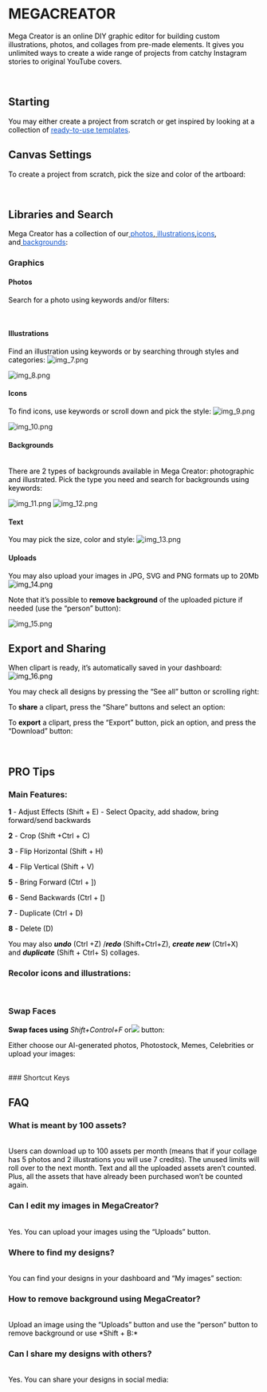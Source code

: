 # MEGACREATOR

<span class="colour" style="color:rgb(0, 0, 0)">Mega Creator is an online DIY graphic editor for building custom illustrations, photos, and collages from pre-made elements. It gives you unlimited ways to create a wide range of projects from catchy Instagram stories to original YouTube covers.</span>

<br>

## Starting

<span class="colour" style="color:rgb(0, 0, 0)">You may either create a project from scratch or get inspired by looking at a collection of </span>[<span class="colour" style="color:rgb(17, 85, 204)"><u>ready-to-use templates</u></span>](https://icons8.com/mega-creator)<span class="colour" style="color:rgb(0, 0, 0)">.</span>



## Canvas Settings

<span class="colour" style="color:rgb(0, 0, 0)">To create a project from scratch, pick the size and color of the artboard:</span>


<br>

## Libraries and Search

<span class="colour" style="color:rgb(0, 0, 0)">Mega Creator has a collection of our</span>[<span class="colour" style="color:rgb(0, 0, 0)"> </span><span class="colour" style="color:rgb(17, 85, 204)"><u>photos</u></span>](https://icons8.com/photos)<span class="colour" style="color:rgb(0, 0, 0)">,</span>[<span class="colour" style="color:rgb(0, 0, 0)"> </span><span class="colour" style="color:rgb(17, 85, 204)"><u>illustrations</u></span>](https://icons8.com/illustrations)<span class="colour" style="color:rgb(0, 0, 0)">,</span>[<span class="colour" style="color:rgb(17, 85, 204)"><u>icons</u></span>](https://icons8.com/icons)<span class="colour" style="color:rgb(0, 0, 0)">, and</span>[<span class="colour" style="color:rgb(0, 0, 0)"> </span><span class="colour" style="color:rgb(17, 85, 204)"><u>backgrounds</u></span>](https://icons8.com/photos/backgrounds)<span class="colour" style="color:rgb(0, 0, 0)">:</span>
<br>

### Graphics

#### Photos

<span class="colour" style="color:rgb(0, 0, 0)">Search for a photo using keywords and/or filters:</span>

<br>

#### Illustrations

<span class="colour" style="color:rgb(0, 0, 0)">Find an illustration using keywords or by searching through styles and categories:</span>
![img_7.png](.media/img_7.png)

![img_8.png](.media/img_8.png)

#### Icons

<span class="colour" style="color:rgb(0, 0, 0)">To find icons, use keywords or scroll down and pick the style:</span>
![img_9.png](.media/img_9.png)

![img_10.png](.media/img_10.png)
<br>
#### Backgrounds
<br>
<span class="colour" style="color:rgb(0, 0, 0)">There are 2 types of backgrounds available in Mega Creator: photographic and illustrated. Pick the type you need and search for backgrounds using keywords:</span>

![img_11.png](.media/img_11.png)
![img_12.png](.media/img_12.png)

#### Text

<span class="colour" style="color:rgb(0, 0, 0)">You may pick the size, color and style:</span>
![img_13.png](.media/img_13.png)

#### Uploads

<span class="colour" style="color:rgb(0, 0, 0)">You may also upload your images in JPG, SVG and PNG formats up to 20Mb</span>
<span class="colour" style="color:rgb(0, 0, 0)">![img_14.png](.media/img_14.png)</span>

<span class="colour" style="color:rgb(0, 0, 0)">Note that it’s possible to **remove background** of the uploaded picture if needed (use the “person” button):</span>

![img_15.png](.media/img_15.png)

## Export and Sharing

<span class="colour" style="color:rgb(0, 0, 0)">When clipart is ready, it’s automatically saved in your dashboard:</span>
<span class="colour" style="color:rgb(0, 0, 0)">![img_16.png](.media/img_16.png)</span>

<span class="colour" style="color:rgb(0, 0, 0)">You may check all designs by pressing the “See all” button or scrolling right:</span>

<span class="colour" style="color:rgb(0, 0, 0)">To **share** a clipart, press the “Share” buttons and select an option:</span>

<span class="colour" style="color:rgb(0, 0, 0)">To **export** a clipart, press the “Export” button, pick an option, and press the “Download” button:</span>


<br>

## PRO Tips

### Main Features:



<span class="colour" style="color:rgb(0, 0, 0)">**1** \- Adjust Effects \(Shift \+ E\) \- Select Opacity\, add shadow\, bring forward/send backwards</span>

<span class="colour" style="color:rgb(0, 0, 0)">**2**</span><span class="colour" style="color:rgb(0, 0, 0)"> - Crop (Shift +Ctrl + C)</span>

<span class="colour" style="color:rgb(0, 0, 0)">**3**</span><span class="colour" style="color:rgb(0, 0, 0)"> - Flip Horizontal (Shift + H)</span>

<span class="colour" style="color:rgb(0, 0, 0)">**4**</span><span class="colour" style="color:rgb(0, 0, 0)"> - Flip Vertical (Shift + V)</span>

<span class="colour" style="color:rgb(0, 0, 0)">**5**</span><span class="colour" style="color:rgb(0, 0, 0)"> - Bring Forward (Ctrl + ])</span>

<span class="colour" style="color:rgb(0, 0, 0)">**6**</span><span class="colour" style="color:rgb(0, 0, 0)"> - Send Backwards (Ctrl + [)</span>

<span class="colour" style="color:rgb(0, 0, 0)">**7**</span><span class="colour" style="color:rgb(0, 0, 0)"> - Duplicate (Ctrl + D)</span>

<span class="colour" style="color:rgb(0, 0, 0)">**8**</span><span class="colour" style="color:rgb(0, 0, 0)"> - Delete (D)</span>

<span class="colour" style="color:rgb(0, 0, 0)">You may also </span><span class="colour" style="color:rgb(0, 0, 0)">***undo***</span><span class="colour" style="color:rgb(0, 0, 0)"> (Ctrl +Z) /</span><span class="colour" style="color:rgb(0, 0, 0)">***redo***</span><span class="colour" style="color:rgb(0, 0, 0)"> (Shift+Ctrl+Z), </span><span class="colour" style="color:rgb(0, 0, 0)">***create new***</span><span class="colour" style="color:rgb(0, 0, 0)"> (Ctrl+X) and </span><span class="colour" style="color:rgb(0, 0, 0)">***duplicate***</span><span class="colour" style="color:rgb(0, 0, 0)"> (Shift + Ctrl+ S) collages.</span>
<br>
### Recolor icons and illustrations:
<br>


### Swap Faces

<span class="colour" style="color:rgb(0, 0, 0)">**Swap faces using** *Shift+Control+F* or![](https://lh4.googleusercontent.com/22haFFwOipauxpPkBQH9B5D3atKonjGGSc5u1wQqgIeTxG-idnUoRxBKC3tjDRqXQsEcxvozhCGZcVvycW-Nigs3D6vgQkq1nrKarhrXGDFVv21T98_MzD3Z1fttstbPuL4awy3x3CJxUdtt7dW1Gtg) button:</span>


<span class="colour" style="color:rgb(0, 0, 0)">Either choose our AI-generated photos, Photostock, Memes, Celebrities or upload your images:</span>



<br>
### Shortcut Keys



## FAQ

### What is meant by 100 assets?
<br>
<span class="colour" style="color:rgb(0, 0, 0)">Users can download up to 100 assets per month (means that if your collage has 5 photos and 2 illustrations you will use 7 credits). The unused limits will roll over to the next month. Text and all the uploaded assets aren’t counted. Plus, all the assets that have already been purchased won’t be counted again.</span>
<br>

### Can I edit my images in MegaCreator?
<br>
<span class="colour" style="color:rgb(0, 0, 0)">Yes. You can upload your images using the “Uploads” button.</span>

<br>

### Where to find my designs?
<br>
<span class="colour" style="color:rgb(0, 0, 0)">You can find your designs in your dashboard and “My images” section:</span>



### How to remove background using MegaCreator?
<br>
<span class="colour" style="color:rgb(0, 0, 0)">Upload an image using the “Uploads” button and use the “person” button to remove background or use </span><span class="colour" style="color:rgb(0, 0, 0)">*Shift + B:*</span>

<br>

### Can I share my designs with others?
<br>
<span class="colour" style="color:rgb(0, 0, 0)">Yes. You can share your designs in social media:</span>

